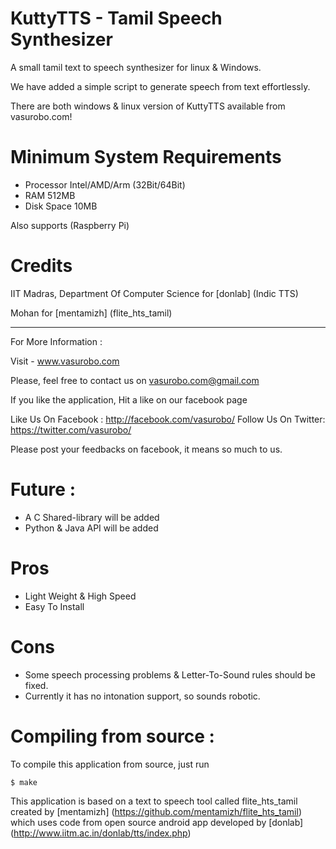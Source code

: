 KuttyTTS - Tamil Speech Synthesizer
===================================

A small tamil text to speech synthesizer for linux & Windows.


We have added a simple script to generate speech from text effortlessly.

There are both windows & linux version of KuttyTTS available from vasurobo.com!


Minimum System Requirements
===========================

* Processor	Intel/AMD/Arm (32Bit/64Bit)
* RAM		512MB
* Disk Space	10MB

Also supports (Raspberry Pi)

Credits
=======

IIT Madras, Department Of Computer Science for [donlab] (Indic TTS)

Mohan for [mentamizh] (flite_hts_tamil)

**************************************************************

For More Information :

Visit - www.vasurobo.com

Please, feel free to contact us on vasurobo.com@gmail.com

If you like the application, Hit a like on our facebook page

Like Us On Facebook : http://facebook.com/vasurobo/
Follow Us On Twitter: https://twitter.com/vasurobo/

Please post your feedbacks on facebook, it means so much to us.


Future :
========

* A C Shared-library will be added
* Python & Java API will be added

Pros
=====

* Light Weight & High Speed
* Easy To Install

Cons
=====

* Some speech processing problems & Letter-To-Sound rules should be fixed.
* Currently it has no intonation support, so sounds robotic.

Compiling from source :
=======================

To compile this application from source, just run

	$ make
	


This application is based on a text to speech tool called flite_hts_tamil 
created by [mentamizh] (https://github.com/mentamizh/flite_hts_tamil)
which uses code from open source android app developed by [donlab]
(http://www.iitm.ac.in/donlab/tts/index.php)

